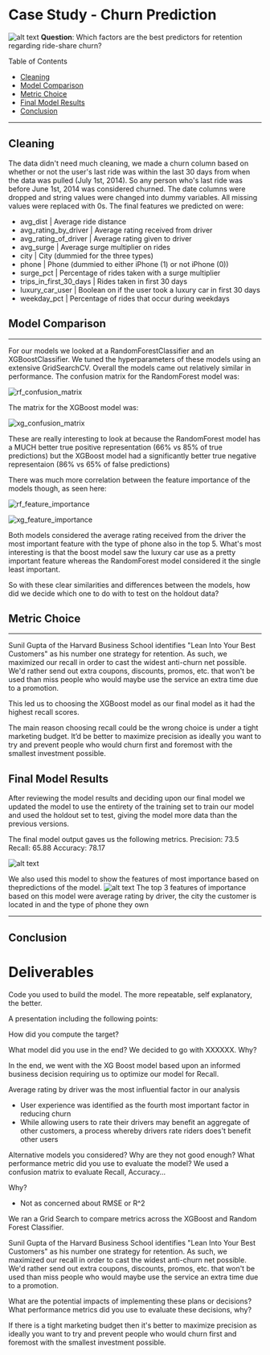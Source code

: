 # Case Study - Churn Prediction
 ![alt text](https://github.com/shillis17/ride_share_churn_predictions/blob/master/img/Ride_Shares.jpg)
__Question__: Which factors are the best predictors for retention regarding ride-share churn?

Table of Contents
<!--ts-->
 * [Cleaning](#cleaning)
 * [Model Comparison](#model-comparison)
 * [Metric Choice](#metric-choice)
 * [Final Model Results](#final-model-results)
 * [Conclusion](#conclusion)
<!--te-->

***
## Cleaning

The data didn't need much cleaning, we made a churn column based on whether or not the user's last ride was within the last 30 days from when the data was pulled (July 1st, 2014). So any person who's last ride was before June 1st, 2014 was considered churned. The date columns were dropped and string values were changed into dummy variables. All missing values were replaced with 0s.  The final features we predicted on were:
    
- avg_dist | Average ride distance
- avg_rating_by_driver | Average rating received from driver
- avg_rating_of_driver | Average rating given to driver
- avg_surge | Average surge multiplier on rides
- city | City (dummied for the three types)
- phone | Phone (dummied to either iPhone (1) or not iPhone (0))
- surge_pct | Percentage of rides taken with a surge multiplier
- trips_in_first_30_days | Rides taken in first 30 days
- luxury_car_user | Boolean on if the user took a luxury car in first 30 days
- weekday_pct | Percentage of rides that occur during weekdays


## Model Comparison
***
For our models we looked at a RandomForestClassifier and an XGBoostClassifier. We tuned the hyperparameters of these models using an extensive GridSearchCV. Overall the models came out relatively similar in performance. The confusion matrix for the RandomForest model was:

![rf_confusion_matrix](https://github.com/shillis17/ride_share_churn_predictions/blob/master/img/random_forest_confusion_matrix_normalized.png)

The matrix for the XGBoost model was:

![xg_confusion_matrix](https://github.com/shillis17/ride_share_churn_predictions/blob/master/img/gradient_boost_confusionmatrix.png)

These are really interesting to look at because the RandomForest model has a MUCH better true positive representation (66% vs 85% of true predictions) but the XGBoost model had a significantly better true negative representaion (86% vs 65% of false predictions)

There was much more correlation between the feature importance of the models though, as seen here:

![rf_feature_importance](https://github.com/shillis17/ride_share_churn_predictions/blob/master/img/random_forest_feature_importance.png)

![xg_feature_importance](https://github.com/shillis17/ride_share_churn_predictions/blob/master/img/gradient_boost_featureImp.png)

Both models considered the average rating received from the driver the most important feature with the type of phone also in the top 5. What's most interesting is that the boost model saw the luxury car use as a pretty important feature whereas the RandomForest model considered it the single least important.

So with these clear similarities and differences between the models, how did we decide which one to do with to test on the holdout data?

## Metric Choice
***

Sunil Gupta of the Harvard Business School identifies "Lean Into Your Best Customers" as his number one strategy for retention. As such, we maximized our recall in order to cast the widest anti-churn net possible. We'd rather send out extra coupons, discounts, promos, etc. that won't be used than miss people who would maybe use the service an extra time due to a promotion.

This led us to choosing the XGBoost model as our final model as it had the highest recall scores.

The main reason choosing recall could be the wrong choice is under a tight marketing budget. It’d be better to maximize precision as ideally you want to try and prevent people who would churn first and foremost with the smallest investment possible.


## Final Model Results
After reviewing the model results and deciding upon our final model we updated the model to use the entirety of the training set to train our model and used the holdout set to test, giving the model more data than the previous versions.

The final model output gaves us the following metrics.
Precision: 73.5
Recall: 65.88
Accuracy: 78.17

 ![alt text](https://github.com/shillis17/ride_share_churn_predictions/blob/master/img/final_model_confusionmatrix.png)


We also used this model to show the features of most importance based on thepredictions of the model.
 ![alt text](https://github.com/shillis17/ride_share_churn_predictions/blob/master/img/final_model_featureImp.png)
The top 3 features of importance based on this model were average rating by driver, the city the customer is located in and the type of phone they own
***
## Conclusion


# Deliverables
Code you used to build the model. The more repeatable, self explanatory, the better.

A presentation including the following points:

How did you compute the target?


What model did you use in the end? We decided to go with XXXXXX. Why?

In the end, we went with the XG Boost model based upon an informed business decision requiring us to optimize our model for Recall.

Average rating by driver was the most influential factor in our analysis
- User experience was identified as the fourth most important factor in reducing churn
- While allowing users to rate their drivers may benefit an aggregate of other customers, a process whereby drivers rate riders does't benefit other users

Alternative models you considered? Why are they not good enough?
What performance metric did you use to evaluate the model? We used a confusion matrix to evaluate Recall, Accuracy... 

Why?
- Not as concerned about RMSE or R^2

We ran a Grid Search to compare metrics across the XGBoost and Random Forest Classifier.

Sunil Gupta of the Harvard Business School identifies "Lean Into Your Best Customers" as his number one strategy for retention. As such, we maximized our recall in order to cast the widest anti-churn net possible. We'd rather send out extra coupons, discounts, promos, etc. that won't be used than miss people who would maybe use the service an extra time due to a promotion.



What are the potential impacts of implementing these plans or decisions? What performance metrics did you use to evaluate these decisions, why?

If there is a tight marketing budget then it's better to maximize precision as ideally you want to try and prevent people who would churn first and foremost with the smallest investment possible.
